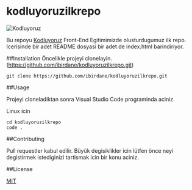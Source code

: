 # kodluyoruzilkrepo

![Kodluyoruz](https://avatars.githubusercontent.com/u/30476529?s=280&v=4)

Bu repoyu [Kodluyoruz](https://kodluyoruz.org) Front-End Egitimimizde olusturdugumuz ilk repo. Icerisinde bir adet README dosyasi bir adet de index.html barindiriyor.

##Installation
Öncelikle projeyi clonelayin. (https://github.com/ibirdane/kodluyoruzilkrepo.git)
```
git clone https://github.com/ibirdane/kodluyoruzilkrepo.git
```

##Usage

Projeyi cloneladiktan sonra Visual Studio Code programinda aciniz.

Linux icin

```
cd kodluyoruzilkrepo
code .
```

##Contributing

Pull requestler kabul edilir. Büyük degisiklikler icin lütfen önce neyi degistirmek istediginizi tartismak icin bir konu aciniz.

##License

[MIT](https://github.com/ibirdane/kodluyoruzilkrepo/blob/main/LICENSE)